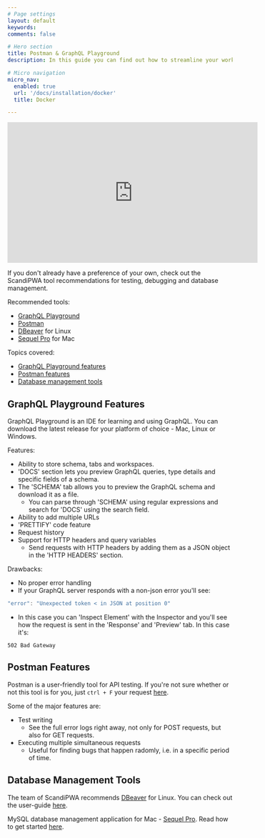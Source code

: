 ```yaml
---
# Page settings
layout: default
keywords:
comments: false

# Hero section
title: Postman & GraphQL Playground
description: In this guide you can find out how to streamline your workflow with Postman, GraphQL Playground and some other tools

# Micro navigation
micro_nav:
  enabled: true
  url: '/docs/installation/docker'
  title: Docker

---
```

<div class="video">
    <iframe width="560" height="315" src="https://www.youtube.com/embed/27IHNDG4Kaw" frameborder="0" allow="accelerometer; autoplay; encrypted-media; gyroscope; picture-in-picture" allowfullscreen></iframe>
</div>

If you don't already have a preference of your own, check out the ScandiPWA tool recommendations for testing, debugging and database management.

Recommended tools:
- [GraphQL Playground](https://github.com/prisma-labs/graphql-playground)
- [Postman](https://www.postman.com/)
- [DBeaver](https://dbeaver.io/) for Linux
- [Sequel Pro](https://www.sequelpro.com/) for Mac

Topics covered:
- [GraphQL Playground features](#graphql-playground-features)
- [Postman features](#postman-features)
- [Database management tools](#database-management-tools)

## GraphQL Playground Features
GraphQL Playground is an IDE for learning and using GraphQL. You can download the latest release for your platform of choice - Mac, Linux or Windows.

Features:
- Ability to store schema, tabs and workspaces.
- 'DOCS' section lets you preview GraphQL queries, type details and specific fields of a schema.
- The 'SCHEMA' tab allows you to preview the GraphQL schema and download it as a file.
    - You can parse through 'SCHEMA' using regular expressions and search for 'DOCS' using the search field.
- Ability to add multiple URLs
- 'PRETTIFY' code feature
- Request history
- Support for HTTP headers and query variables
    - Send requests with HTTP headers by adding them as a JSON object in the 'HTTP HEADERS' section.

Drawbacks:
- No proper error handling
- If your GraphQL server responds with a non-json error you'll see:

```javascript
"error": "Unexpected token < in JSON at position 0"
```

- In this case you can 'Inspect Element' with the Inspector and you'll see how the request is sent in the 'Response' and 'Preview' tab. In this case it's:

```text
502 Bad Gateway
```

## Postman Features
Postman is a user-friendly tool for API testing. If you're not sure whether or not this tool is for you, just `ctrl + F` your request [here](https://www.postman.com/postman-features/).

Some of the major features are:
- Test writing
    - See the full error logs right away, not only for POST requests, but also for GET requests.
- Executing multiple simultaneous requests
    - Useful for finding bugs that happen radomly, i.e. in a specific period of time.

## Database Management Tools
The team of ScandiPWA recommends [DBeaver](https://dbeaver.io/) for Linux. You can check out the user-guide [here](https://github.com/dbeaver/dbeaver/wiki).

MySQL database management application for Mac - [Sequel Pro](https://www.sequelpro.com/). Read how to get started [here](https://sequelpro.com/docs).